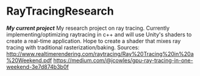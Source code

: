 # RayTracingResearch
***My current project*** My research project on ray tracing. Currently implementing/optimizing raytracing in c++ and will use Unity's shaders to create a real-time application. Hope to create a shader that mixes ray tracing with traditional rasterization/baking.
Sources:
http://www.realtimerendering.com/raytracing/Ray%20Tracing%20in%20a%20Weekend.pdf
https://medium.com/@jcowles/gpu-ray-tracing-in-one-weekend-3e7d874b3b0f
